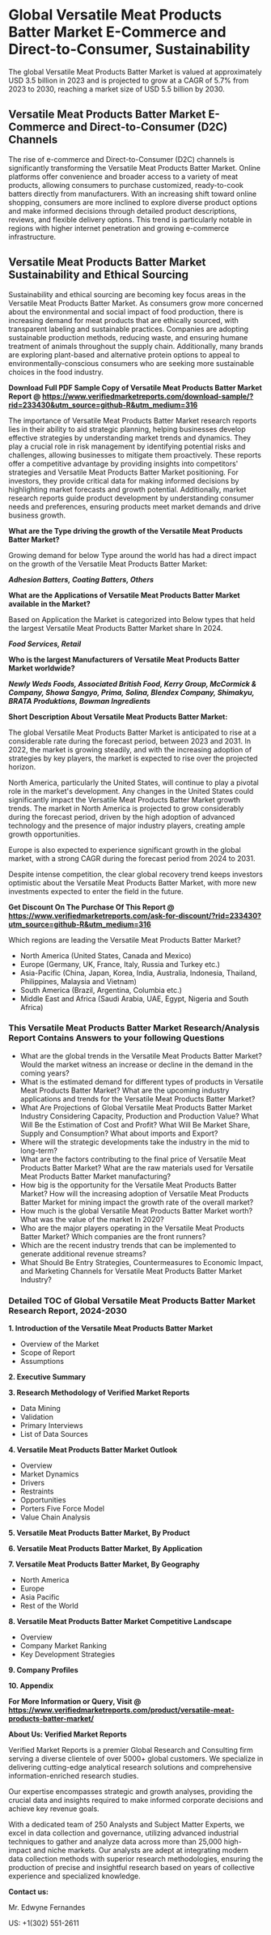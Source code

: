 <h1>Global Versatile Meat Products Batter Market E-Commerce and Direct-to-Consumer, Sustainability</h1><p class=""><p>The global Versatile Meat Products Batter Market is valued at approximately USD 3.5 billion in 2023 and is projected to grow at a CAGR of 5.7% from 2023 to 2030, reaching a market size of USD 5.5 billion by 2030.</p><h2>Versatile Meat Products Batter Market E-Commerce and Direct-to-Consumer (D2C) Channels</h2><p>The rise of e-commerce and Direct-to-Consumer (D2C) channels is significantly transforming the Versatile Meat Products Batter Market. Online platforms offer convenience and broader access to a variety of meat products, allowing consumers to purchase customized, ready-to-cook batters directly from manufacturers. With an increasing shift toward online shopping, consumers are more inclined to explore diverse product options and make informed decisions through detailed product descriptions, reviews, and flexible delivery options. This trend is particularly notable in regions with higher internet penetration and growing e-commerce infrastructure.</p><h2>Versatile Meat Products Batter Market Sustainability and Ethical Sourcing</h2><p>Sustainability and ethical sourcing are becoming key focus areas in the Versatile Meat Products Batter Market. As consumers grow more concerned about the environmental and social impact of food production, there is increasing demand for meat products that are ethically sourced, with transparent labeling and sustainable practices. Companies are adopting sustainable production methods, reducing waste, and ensuring humane treatment of animals throughout the supply chain. Additionally, many brands are exploring plant-based and alternative protein options to appeal to environmentally-conscious consumers who are seeking more sustainable choices in the food industry.</p></p><p class=""><strong>Download Full PDF Sample Copy of Versatile Meat Products Batter Market Report @ <a href="https://www.verifiedmarketreports.com/download-sample/?rid=233430&utm_source=github-R&utm_medium=316" target="_blank">https://www.verifiedmarketreports.com/download-sample/?rid=233430&utm_source=github-R&utm_medium=316</a></strong></p><p>The importance of&nbsp;Versatile Meat Products Batter Market research reports lies in their ability to aid strategic planning, helping businesses develop effective strategies by understanding market trends and dynamics. They play a crucial role in risk management by identifying potential risks and challenges, allowing businesses to mitigate them proactively. These reports offer a competitive advantage by providing insights into competitors' strategies and Versatile Meat Products Batter Market positioning. For investors, they provide critical data for making informed decisions by highlighting market forecasts and growth potential. Additionally, market research reports guide product development by understanding consumer needs and preferences, ensuring products meet market demands and drive business growth.</p><p><strong>What are the&nbsp;Type driving the growth of the Versatile Meat Products Batter Market?</strong></p><p id="" class="">Growing demand for below Type around the world has had a direct impact on the growth of the Versatile Meat Products Batter Market:</p><p class=""><em><strong>Adhesion Batters, Coating Batters, Others</strong></em></p><p class=""><strong>What are the&nbsp;Applications&nbsp;of Versatile Meat Products Batter Market available in the Market?</strong></p><p id="" class="">Based on Application the Market is categorized into Below types that held the largest Versatile Meat Products Batter Market share In 2024.</p><p class=""><em><strong>Food Services, Retail</strong></em></p><p class=""><strong>Who is the largest Manufacturers of Versatile Meat Products Batter Market worldwide?</strong></p><p><em><strong>Newly Weds Foods, Associated British Food, Kerry Group, McCormick & Company, Showa Sangyo, Prima, Solina, Blendex Company, Shimakyu, BRATA Produktions, Bowman Ingredients</strong></em></p><p id="" class=""><strong>Short Description About Versatile Meat Products Batter Market:</strong></p><p>The global Versatile Meat Products Batter Market is anticipated to rise at a considerable rate during the forecast period, between 2023 and 2031. In 2022, the market is growing steadily, and with the increasing adoption of strategies by key players, the market is expected to rise over the projected horizon.</p><p>North America, particularly the United States, will continue to play a pivotal role in the market's development. Any changes in the United States could significantly impact the Versatile Meat Products Batter Market growth trends. The market in North America is projected to grow considerably during the forecast period, driven by the high adoption of advanced technology and the presence of major industry players, creating ample growth opportunities.</p><p>Europe is also expected to experience significant growth in the global market, with a strong CAGR during the forecast period from 2024 to 2031.</p><p>Despite intense competition, the clear global recovery trend keeps investors optimistic about the Versatile Meat Products Batter Market, with more new investments expected to enter the field in the future.</p><p id="" class=""><strong>Get Discount On The Purchase Of This Report @ <a href="https://www.verifiedmarketreports.com/ask-for-discount/?rid=233430?utm_source=github-R&utm_medium=316" target="_blank">https://www.verifiedmarketreports.com/ask-for-discount/?rid=233430?utm_source=github-R&utm_medium=316</a></strong></p><p class="">Which regions are leading the Versatile Meat Products Batter Market?</p><ul><li>North America (United States, Canada and Mexico)</li><li>Europe (Germany, UK, France, Italy, Russia and Turkey etc.)</li><li>Asia-Pacific (China, Japan, Korea, India, Australia, Indonesia, Thailand, Philippines, Malaysia and Vietnam)</li><li>South America (Brazil, Argentina, Columbia etc.)</li><li>Middle East and Africa (Saudi Arabia, UAE, Egypt, Nigeria and South Africa)</li></ul><h3 id="" class="">This Versatile Meat Products Batter Market Research/Analysis Report Contains Answers to your following Questions</h3><ul><li>What are the global trends in the Versatile Meat Products Batter Market? Would the market witness an increase or decline in the demand in the coming years?</li><li>What is the estimated demand for different types of products in Versatile Meat Products Batter Market? What are the upcoming industry applications and trends for the Versatile Meat Products Batter Market?</li><li>What Are Projections of Global Versatile Meat Products Batter Market Industry Considering Capacity, Production and Production Value? What Will Be the Estimation of Cost and Profit? What Will Be Market Share, Supply and Consumption? What about imports and Export?</li><li>Where will the strategic developments take the industry in the mid to long-term?</li><li>What are the factors contributing to the final price of Versatile Meat Products Batter Market? What are the raw materials used for Versatile Meat Products Batter Market manufacturing?</li><li>How big is the opportunity for the Versatile Meat Products Batter Market? How will the increasing adoption of Versatile Meat Products Batter Market for mining impact the growth rate of the overall market?</li><li>How much is the global Versatile Meat Products Batter Market worth? What was the value of the market In 2020?</li><li>Who are the major players operating in the Versatile Meat Products Batter Market? Which companies are the front runners?</li><li>Which are the recent industry trends that can be implemented to generate additional revenue streams?</li><li>What Should Be Entry Strategies, Countermeasures to Economic Impact, and Marketing Channels for Versatile Meat Products Batter Market Industry?</li></ul><h3 id="" class="">Detailed TOC of Global Versatile Meat Products Batter Market Research Report, 2024-2030</h3><p id="" class=""><strong>1. Introduction of the Versatile Meat Products Batter Market</strong></p><ul><li>Overview of the Market</li><li>Scope of Report</li><li>Assumptions</li></ul><p id="" class=""><strong>2. Executive Summary</strong></p><p id="" class=""><strong>3. Research Methodology of Verified Market Reports</strong></p><ul><li>Data Mining</li><li>Validation</li><li>Primary Interviews</li><li>List of Data Sources</li></ul><p id="" class=""><strong>4. Versatile Meat Products Batter Market Outlook</strong></p><ul><li>Overview</li><li>Market Dynamics</li><li>Drivers</li><li>Restraints</li><li>Opportunities</li><li>Porters Five Force Model</li><li>Value Chain Analysis</li></ul><p id="" class=""><strong>5. Versatile Meat Products Batter Market, By Product</strong></p><p id="" class=""><strong>6. Versatile Meat Products Batter Market, By Application</strong></p><p id="" class=""><strong>7. Versatile Meat Products Batter Market, By Geography</strong></p><ul><li>North America</li><li>Europe</li><li>Asia Pacific</li><li>Rest of the World</li></ul><p id="" class=""><strong>8. Versatile Meat Products Batter Market Competitive Landscape</strong></p><ul><li>Overview</li><li>Company Market Ranking</li><li>Key Development Strategies</li></ul><p id="" class=""><strong>9. Company Profiles</strong></p><p id="" class=""><strong>10. Appendix</strong></p><p id="" class=""><strong>For More Information or Query, Visit @ <a href="https://www.verifiedmarketreports.com/product/versatile-meat-products-batter-market/" target="_blank">https://www.verifiedmarketreports.com/product/versatile-meat-products-batter-market/</a></strong></p><p id="" class=""><strong>About Us: Verified Market Reports</strong></p><p id="" class="">Verified Market Reports is a premier Global Research and Consulting firm serving a diverse clientele of over 5000+ global customers. We specialize in delivering cutting-edge analytical research solutions and comprehensive information-enriched research studies.</p><p id="" class="">Our expertise encompasses strategic and growth analyses, providing the crucial data and insights required to make informed corporate decisions and achieve key revenue goals.</p><p id="" class="">With a dedicated team of 250 Analysts and Subject Matter Experts, we excel in data collection and governance, utilizing advanced industrial techniques to gather and analyze data across more than 25,000 high-impact and niche markets. Our analysts are adept at integrating modern data collection methods with superior research methodologies, ensuring the production of precise and insightful research based on years of collective experience and specialized knowledge.</p><p id="" class=""><strong>Contact us:</strong></p><p id="" class="">Mr. Edwyne Fernandes</p><p id="" class="">US: +1(302) 551-2611</p>